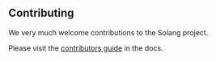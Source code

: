 ## Contributing

We very much welcome contributions to the Solang project.

Please visit the
[contributors guide](http://solang.readthedocs.io/en/latest/contributing.html) in the docs.
